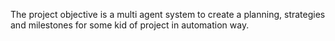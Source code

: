 The project objective is a multi agent system to create a planning, 
strategies and milestones for some kid of project in automation way.

